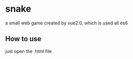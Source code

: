 # snake
a small web game created by vue2.0, which is used all es6

## How to use
just open the .html file
